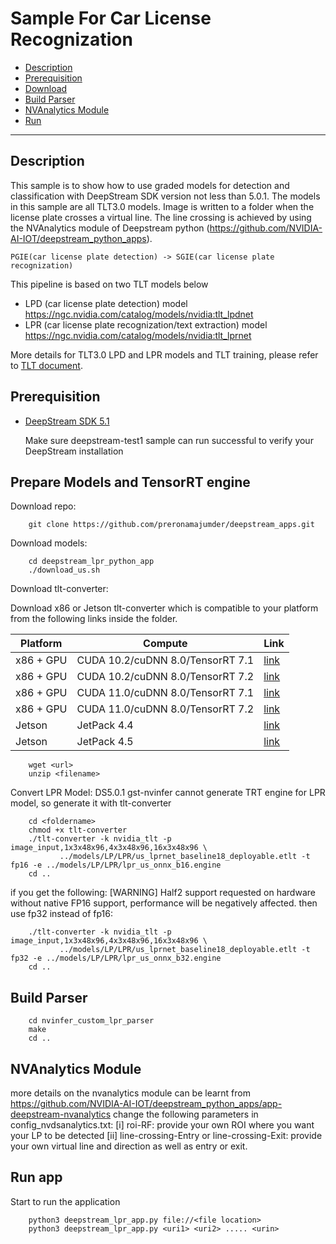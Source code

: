 # Sample For Car License Recognization

 - [Description](#description)
 - [Prerequisition](#prerequisition)
 - [Download](#Prepare-Models-and-TensorRT-engine)
 - [Build Parser](#Build-custom-parser)
 - [NVAnalytics Module](#NVAnalytics-Module)
 - [Run](#Run-app)

---

## Description

This sample is to show how to use graded models for detection and classification with DeepStream SDK version not less than 5.0.1. The models in this sample are all TLT3.0 models. Image is written to a folder when the license plate crosses a virtual line. The line crossing is achieved by using the NVAnalytics module of Deepstream python (https://github.com/NVIDIA-AI-IOT/deepstream_python_apps).

`PGIE(car license plate detection) -> SGIE(car license plate recognization)`


This pipeline is based on two TLT models below

* LPD (car license plate detection) model https://ngc.nvidia.com/catalog/models/nvidia:tlt_lpdnet
* LPR (car license plate recognization/text extraction) model https://ngc.nvidia.com/catalog/models/nvidia:tlt_lprnet

More details for TLT3.0 LPD and LPR models and TLT training, please refer to [TLT document](https://docs.nvidia.com/metropolis/TLT/tlt-getting-started-guide/).

## Prerequisition

* [DeepStream SDK 5.1](https://developer.nvidia.com/deepstream-getting-started)

  Make sure deepstream-test1 sample can run successful to verify your DeepStream installation


## Prepare Models and TensorRT engine

Download repo:
```
    git clone https://github.com/preronamajumder/deepstream_apps.git
```
Download models:
```
    cd deepstream_lpr_python_app
    ./download_us.sh
```
Download tlt-converter:

Download x86 or Jetson tlt-converter which is compatible to your platform from the following links inside the folder.

| Platform   |  Compute                       |        Link                                              |
|------------|--------------------------------|----------------------------------------------------------|
|x86 + GPU   |CUDA 10.2/cuDNN 8.0/TensorRT 7.1|[link](https://developer.nvidia.com/cuda102-cudnn80-trt71)|
|x86 + GPU   |CUDA 10.2/cuDNN 8.0/TensorRT 7.2|[link](https://developer.nvidia.com/cuda102-cudnn80-trt72)|
|x86 + GPU   |CUDA 11.0/cuDNN 8.0/TensorRT 7.1|[link](https://developer.nvidia.com/cuda110-cudnn80-trt71)|
|x86 + GPU   |CUDA 11.0/cuDNN 8.0/TensorRT 7.2|[link](https://developer.nvidia.com/cuda110-cudnn80-trt72)|
|Jetson      |JetPack 4.4                     |[link](https://developer.nvidia.com/cuda102-trt71-jp44)   |
|Jetson      |JetPack 4.5                     |[link](https://developer.nvidia.com/cuda102-trt71-jp45)   |

```
    wget <url>
    unzip <filename>
```
Convert LPR Model:
DS5.0.1 gst-nvinfer cannot generate TRT engine for LPR model, so generate it with tlt-converter

```
    cd <foldername>
    chmod +x tlt-converter
    ./tlt-converter -k nvidia_tlt -p image_input,1x3x48x96,4x3x48x96,16x3x48x96 \
           ../models/LP/LPR/us_lprnet_baseline18_deployable.etlt -t fp16 -e ../models/LP/LPR/lpr_us_onnx_b16.engine
    cd ..
```

if you get the following:
[WARNING] Half2 support requested on hardware without native FP16 support, performance will be negatively affected.
 then use fp32 instead of fp16:

```
    ./tlt-converter -k nvidia_tlt -p image_input,1x3x48x96,4x3x48x96,16x3x48x96 \
           ../models/LP/LPR/us_lprnet_baseline18_deployable.etlt -t fp32 -e ../models/LP/LPR/lpr_us_onnx_b32.engine
    cd ..
```

## Build Parser

```
    cd nvinfer_custom_lpr_parser
    make
    cd ..
```
## NVAnalytics Module

more details on the nvanalytics module can be learnt from https://github.com/NVIDIA-AI-IOT/deepstream_python_apps/app-deepstream-nvanalytics
change the following parameters in config_nvdsanalytics.txt:
    [i] roi-RF: provide your own ROI where you want your LP to be detected
    [ii] line-crossing-Entry or line-crossing-Exit: provide your own virtual line and direction as well as entry or exit.

## Run app

Start to run the application
```
    python3 deepstream_lpr_app.py file://<file location>
    python3 deepstream_lpr_app.py <uri1> <uri2> ..... <urin>
```

